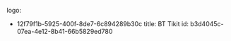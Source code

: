 logo:
  - 12f79f1b-5925-400f-8de7-6c894289b30c
title: BT Tikit
id: b3d4045c-07ea-4e12-8b41-66b5829ed780
